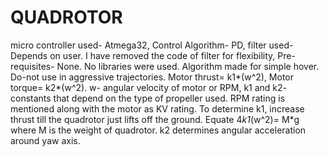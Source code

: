 # QUADROTOR
micro controller used- Atmega32, Control Algorithm- PD, filter used- Depends on user. I have removed the code of filter for flexibility, Pre-requisites- None. No libraries were used.
Algorithm made for simple hover. Do-not use in aggressive trajectories.
Motor thrust= k1*(w^2), Motor torque= k2*(w^2).
w- angular velocity of motor or RPM, k1 and k2- constants that depend on the type of propeller used.
RPM rating is mentioned along with the motor as KV rating.
To determine k1, increase thrust till the quadrotor just lifts off the ground. Equate 4*k1*(w^2)= M*g where M is the weight of quadrotor.
k2 determines angular acceleration around yaw axis.
